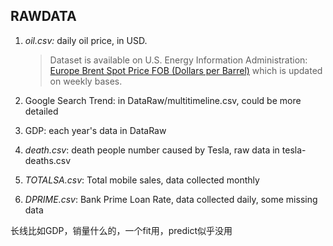 ## RAWDATA

1. *oil.csv:* daily oil price, in USD.

   > Dataset is available on U.S. Energy Information Administration: [Europe Brent Spot Price FOB (Dollars per Barrel)](https://www.eia.gov/dnav/pet/hist_xls/RBRTEd.xls) which is updated on weekly bases.
2. Google Search Trend: in DataRaw/multitimeline.csv, could be more detailed
3. GDP: each year's data in DataRaw
4. *death.csv*: death people number caused by Tesla, raw data in tesla-deaths.csv
5. *TOTALSA.csv*: Total mobile sales, data collected monthly
6. *DPRIME.csv*: Bank Prime Loan Rate, data collected daily, some missing data

长线比如GDP，销量什么的，一个fit用，predict似乎没用

